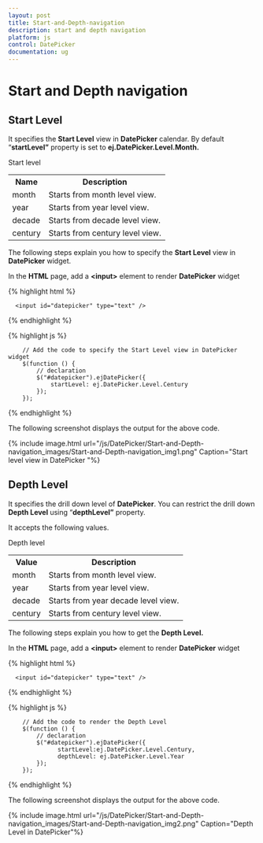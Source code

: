 ```yaml
---
layout: post
title: Start-and-Depth-navigation
description: start and depth navigation
platform: js
control: DatePicker
documentation: ug
---
```


# Start and Depth navigation

## Start Level

It specifies the **Start Level** view in **DatePicker** calendar. By default “**startLevel”** property is set to **ej.DatePicker.Level.Month.**

Start level

<table>
<tr>
<th>Name</th><th>Description</th></tr>
<tr>
<td>
month</td><td>
Starts from month level view.</td></tr>
<tr>
<td>
year</td><td>
Starts from year level view.</td></tr>
<tr>
<td>
decade</td><td>
Starts from decade level view.</td></tr>
<tr>
<td>
century</td><td>
Starts from century level view.</td></tr>
</table>


The following steps explain you how to specify the **Start Level** view in **DatePicker** widget.

In the **HTML** page, add a **&lt;input&gt;** element to render **DatePicker** widget

{% highlight html %}

      <input id="datepicker" type="text" />
      
  {% endhighlight %}
  
  {% highlight js %}

        // Add the code to specify the Start Level view in DatePicker widget
        $(function () {
            // declaration
            $("#datepicker").ejDatePicker({
                startLevel: ej.DatePicker.Level.Century
            });
        });


  {% endhighlight %}

The following screenshot displays the output for the above code.

{% include image.html url="/js/DatePicker/Start-and-Depth-navigation_images/Start-and-Depth-navigation_img1.png" Caption="Start level view in DatePicker               "%}

## Depth Level

It specifies the drill down level of **DatePicker**. You can restrict the drill down **Depth Level** using “**depthLevel”** property. 

It accepts the following values. 

Depth level

<table>
<tr>
<th>Value</th><th>Description</th></tr>
<tr>
<td>
month</td><td>
Starts from month level view.</td></tr>
<tr>
<td>
year</td><td>
Starts from year level view.</td></tr>
<tr>
<td>
decade</td><td>
Starts from year decade level view.</td></tr>
<tr>
<td>
century</td><td>
Starts from century level view. </td></tr>
</table>


The following steps explain you how to get the **Depth Level.**

In the **HTML** page, add a **&lt;input&gt;** element to render **DatePicker** widget

{% highlight html %}

      <input id="datepicker" type="text" />
      
  {% endhighlight %}
  
  {% highlight js %}

        // Add the code to render the Depth Level
        $(function () {
            // declaration
            $("#datepicker").ejDatePicker({
                  startLevel:ej.DatePicker.Level.Century,
                  depthLevel: ej.DatePicker.Level.Year
            });
        });

  {% endhighlight %}

The following screenshot displays the output for the above code.

{% include image.html url="/js/DatePicker/Start-and-Depth-navigation_images/Start-and-Depth-navigation_img2.png" Caption="Depth Level in DatePicker"%}

